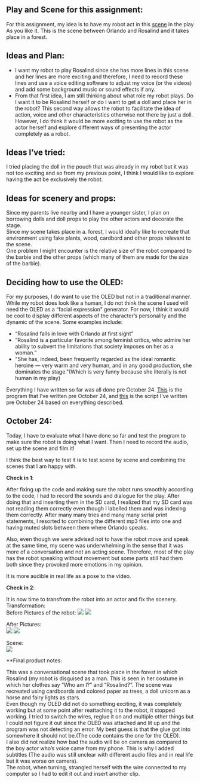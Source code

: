 ## Play and Scene for this assignment: 
For this assignment, my idea is to have my robot act in this [scene](https://www.youtube.com/watch?v=kyF2JWZ-OAc) in the play As you like it. This is the scene between Orlando and Rosalind and it takes place in a forest. 

## Ideas and Plan: 
<ul>
  <li>I want my robot to play Rosalind since she has more lines in this scene and her lines are more exciting and therefore, I need to record these lines and use a voice editing software to adjust my voice (or the videos) and add some background music or sound effects if any. </li>
 
<li> From that first idea, I am still thinking about what role my robot plays. Do I want it to be Rosalind herself or do I want to get a doll and place her in the robot? This second way allows the robot to facilitate the idea of action, voice and other characteristics otherwise not there by just a doll. However, I do think it would be more exciting to use the robot as the actor herself and explore different ways of presenting the actor completely as a robot. </li>
</ul>

## Ideas I’ve tried: 
I tried placing the doll in the pouch that was already in my robot but it was not too exciting and so from my previous point, I think I would like to explore having the act be exclusively the robot.

## Ideas for scenery and props: 

Since my parents live nearby and I have a younger sister, I plan on borrowing dolls and doll props to play the other actors and decorate the stage. </br> 
Since my scene takes place in a. forest, I would ideally like to recreate that environment using fake plants, wood, cardbord and other props relevant to the scene. </br>
One problem I might encounter is the relative size of the robot compared to the barbie and the other props (which many of them are made for the size of the barbie).

##  Deciding how to use the OLED: 

For my purposes, I do want to use the OLED but not in a traditional manner. While my robot does look like a human, I do not think the scene I used will need the OLED as a “facial expression” generator. For now, I think it would be cool to display different aspects of the character’s personality and the dynamic of the scene.
Some examples include: </br>
<ul>
  <li>“Rosalind falls in love with Orlando at first sight”</li>
  <li>“Rosalind is a particular favorite among feminist critics, who admire her ability to subvert the limitations that society imposes on her as a woman.”</li>
  <li> "She has, indeed, been frequently regarded as the ideal romantic heroine — very warm and very human, and in any good production, she dominates the stage."(Which is very funny because she literally is not human in my play)
  </ul>
  
Everything I have written so far was all done pre October 24. [This](https://github.com/LiyanIbrahim/performingRobots/blob/master/robotShakespeare/shakespeareT1.ino) is the program that I've written pre October 24, and [this](https://github.com/LiyanIbrahim/performingRobots/blob/master/robotShakespeare/ScriptDrafts.md) is the script I've written pre October 24 based on everything described. 

## October 24: 
Today, I have to evaluate what I have done so far and test the program to make sure the robot is doing what I want. Then I need to record the audio, set up the scene and film it! 

I think the best way to test it is to test scene by scene and combining the scenes that I am happy with.

**Check in 1**: 

After fixing up the code and making sure the robot runs smoothly according to the code, I had to record the sounds and dialogue for the play. 
After doing that and inserting them in the SD card, I realized that my SD card was not reading them correctly even though I labelled them and was indexing them correctly. After many many tries and many many serial print statements, I resorted to combining the different mp3 files into one and having muted slots between them where Orlando speaks. 

Also, even though we were advised not to have the robot move and speak at the same time, my scene was underwhelming in the sense that it was more of a conversation and not an acting scene. Therefore, most of the play has the robot speaking without movement but some parts still had them both since they provoked more emotions in my opinion. 

It is more audible in real life as a pose to the video.

**Check in 2**:

It is now time to transfrom the robot into an actor and fix the scenery. </br> 
Transformation: </br>
Before Pictures of the robot: 
![](https://github.com/LiyanIbrahim/performingRobots/blob/master/robotShakespeare/Screen%20Shot%202020-10-24%20at%2011.04.51%20PM.png)
![](https://github.com/LiyanIbrahim/performingRobots/blob/master/robotShakespeare/Screen%20Shot%202020-10-24%20at%2011.05.22%20PM.png) </br> 


After Pictures: </br> 
![](https://github.com/LiyanIbrahim/performingRobots/blob/master/robotShakespeare/Screen%20Shot%202020-10-24%20at%2011.04.09%20PM.png)
![](https://github.com/LiyanIbrahim/performingRobots/blob/master/robotShakespeare/Screen%20Shot%202020-10-24%20at%2011.05.07%20PM.png) </br> 


Scene:</br>
![](https://github.com/LiyanIbrahim/performingRobots/blob/master/robotShakespeare/Screen%20Shot%202020-10-24%20at%2011.04.37%20PM.png)

**Final product notes: 

This was a conversational scene that took place in the forest in which Rosalind (my robot is disguised as a man. This is seen in her costume in which her clothes say “Who am I?” and “Rosalind?”. The scene was recreated using cardboards and colored paper as trees, a doll unicorn as a horse and fairy lights as stars. </br>
Even though my OLED did not do something exciting, it was completely working but at some point after reattaching it to the robot, it stopped working. I tried to switch the wires, reglue it on and multiple other things but I could not figure it out since the OLED was attached and lit up and the program was not detecting an error. My best guess is that the glue got into somewhere it should not be.(The code contains the one for the OLED).</br>
I also did not realize how bad the audio will be on camera as compared to the boy actor who’s voice came from my phone. This is why I added subtitles (The audio was still unclear with different audio files and in real life but it was worse on camera). </br>
The robot, when turning, strangled herself with the wire connected to my computer so I had to edit it out and insert another clip.  </br>
